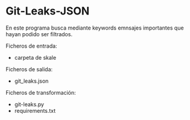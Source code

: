 # Git-Leaks-JSON
En este programa busca mediante keywords emnsajes importantes que hayan podido ser filtrados.

Ficheros de entrada:
- carpeta de skale

Ficheros de salida:
- git_leaks.json

Ficheros de transformación:
- git-leaks.py
- requirements.txt
